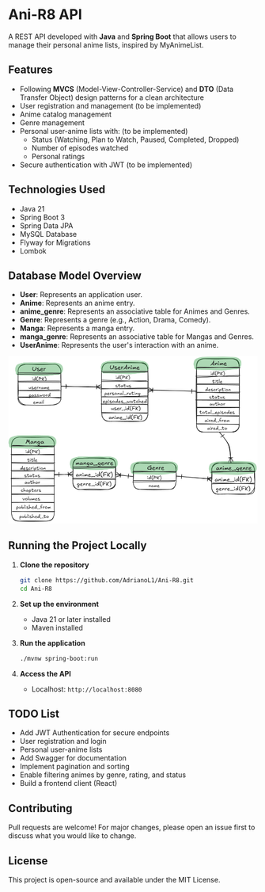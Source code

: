 
# Ani-R8 API

A REST API developed with **Java** and **Spring Boot** that allows users to manage their personal anime lists, inspired by MyAnimeList.

## Features

- Following **MVCS** (Model-View-Controller-Service) and **DTO** (Data Transfer Object) design patterns for a clean architecture
- User registration and management (to be implemented)
- Anime catalog management
- Genre management
- Personal user-anime lists with: (to be implemented)
  - Status (Watching, Plan to Watch, Paused, Completed, Dropped)
  - Number of episodes watched
  - Personal ratings
- Secure authentication with JWT (to be implemented)

## Technologies Used

- Java 21
- Spring Boot 3
- Spring Data JPA
- MySQL Database
- Flyway for Migrations
- Lombok

## Database Model Overview

- **User**: Represents an application user.
- **Anime**: Represents an anime entry.
- **anime_genre**: Represents an associative table for Animes and Genres.
- **Genre**: Represents a genre (e.g., Action, Drama, Comedy).
- **Manga**: Represents a manga entry.
- **manga_genre**: Represents an associative table for Mangas and Genres.
- **UserAnime**: Represents the user's interaction with an anime.

![](https://github.com/AdrianoL1/Ani-R8/blob/main/static/db_diagram.png)

## Running the Project Locally

1. **Clone the repository**
   ```bash
   git clone https://github.com/AdrianoL1/Ani-R8.git
   cd Ani-R8
   ```

2. **Set up the environment**
   - Java 21 or later installed
   - Maven installed

3. **Run the application**
   ```bash
   ./mvnw spring-boot:run
   ```

4. **Access the API**
   - Localhost: `http://localhost:8080`

## TODO List

- Add JWT Authentication for secure endpoints
- User registration and login
- Personal user-anime lists
- Add Swagger for documentation
- Implement pagination and sorting
- Enable filtering animes by genre, rating, and status
- Build a frontend client (React)

## Contributing

Pull requests are welcome! For major changes, please open an issue first to discuss what you would like to change.

## License

This project is open-source and available under the MIT License.